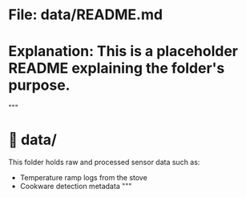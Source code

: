 # File: data/README.md
# Explanation: This is a placeholder README explaining the folder's purpose.
"""
# 📁 data/
This folder holds raw and processed sensor data such as:
- Temperature ramp logs from the stove
- Cookware detection metadata
"""
